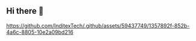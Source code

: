 ## Hi there 👋




https://github.com/InditexTech/.github/assets/59437749/1357892f-852b-4a6c-8805-10e2a09bd216

